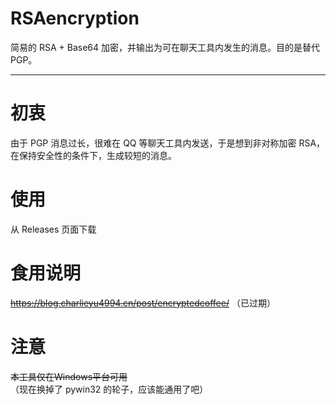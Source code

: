 # RSAencryption
简易的 RSA + Base64 加密，并输出为可在聊天工具内发生的消息。目的是替代 PGP。

---
# 初衷
由于 PGP 消息过长，很难在 QQ 等聊天工具内发送，于是想到非对称加密 RSA，在保持安全性的条件下，生成较短的消息。

# 使用
从 Releases 页面下载

# 食用说明
~~https://blog.charlieyu4994.cn/post/encryptedcoffee/~~ （已过期）

# 注意
~~本工具仅在Windows平台可用~~  （现在换掉了 pywin32 的轮子，应该能通用了吧）
